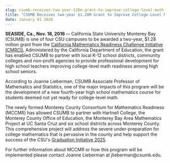 ```yaml
---
slug: csumb-receives-two-year-128m-grant-to-improve-college-level-math-readiness
title: "CSUMB Receives two-year $1.28M Grant to Improve College-Level Math Readiness"
date: January 01 2020
---
```


<p><strong>SEASIDE, Ca., Nov. 18, 2016 &#45;&#45;</strong> California State University Monterey Bay &#40;CSUMB&#41; is one of four CSU campuses to be awarded a two&#45;year, $1.28 million grant from the <a href="http://www.cde.ca.gov/pd/ps/itqsahe.asp">California Mathematics Readiness Challenge Initiative &#40;CMRCI&#41;.</a> Administered by the California Department of Education, the grant has enabled CSUMB to partner with local K&#45;12 school districts, community colleges and non&#45;profit agencies to provide professional development for high school teachers improving college&#45;level math readiness among high school seniors.
</p><p>According to Joanne Lieberman, CSUMB Associate Professor of Mathematics and Statistics, one of the major impacts of this program will be the development of a new fourth&#45;year high school mathematics course for students deemed not yet ready for college&#45;level math.
</p><p>The newly formed Monterey County Consortium for Mathematics Readiness &#40;MCCMR&#41; has allowed CSUMB to partner with Hartnell College, the Monterey County Office of Education, the Monterey Bay Area Mathematics Project at UC Santa Cruz and six school districts across Monterey County. This comprehensive project will address the severe under&#45;preparation for college mathematics that is pervasive in the county and help support the success of the CSU's <a href="https://www2.calstate.edu/graduation&#45;initiative&#45;2025">Graduation Initiative 2025</a>.
</p><p>For further information about MCCMR or how this program will be implemented please contact Joanne Lieberman at jlieberman@csumb.edu.
</p>
